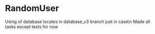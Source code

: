 # RandomUser

Using of database locates in database_v3 branch just in case\n
Made all tasks except tests for now
